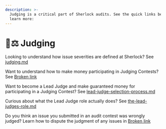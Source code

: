 ```yaml
---
description: >-
  Judging is a critical part of Sherlock audits. See the quick links below to
  learn more:
---
```


# 🧑⚖ Judging

Looking to understand how issue severities are defined at Sherlock? See [judging.md](judging.md "mention")

Want to understand how to make money participating in Judging Contests? See [Broken link](broken-reference "mention")

Want to become a Lead Judge and make guaranteed money for participating in a Judging Contest? See [lead-judge-selection-process.md](lead-judge-selection-process.md "mention")

Curious about what the Lead Judge role actually does? See [the-lead-judges-role.md](the-lead-judges-role.md "mention")

Do you think an issue you submitted in an audit contest was wrongly judged? Learn how to dispute the judgment of any issues in [Broken link](broken-reference "mention")
